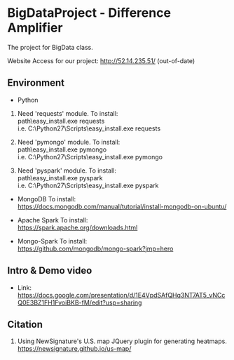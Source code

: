 # BigDataProject - Difference Amplifier
The project for BigData class. 

Website Access for our project:
http://52.14.235.51/ (out-of-date)

## Environment
* Python
 1. Need 'requests' module. To install: <br />
    path\easy_install.exe requests <br />
    i.e. C:\Python27\Scripts\easy_install.exe requests <br />

 2. Need 'pymongo' module. To install: <br />
    path\easy_install.exe pymongo <br />
    i.e. C:\Python27\Scripts\easy_install.exe pymongo <br />

 3. Need 'pyspark' module. To install: <br />
    path\easy_install.exe pyspark <br />
    i.e. C:\Python27\Scripts\easy_install.exe pyspark <br />

* MongoDB
  To install: <br />
  https://docs.mongodb.com/manual/tutorial/install-mongodb-on-ubuntu/

* Apache Spark
  To install: <br />
  https://spark.apache.org/downloads.html
  
* Mongo-Spark
  To install: <br />
  https://github.com/mongodb/mongo-spark?jmp=hero

## Intro & Demo video
* Link:
 https://docs.google.com/presentation/d/1E4VpdSAfQHq3NT7AT5_vNCcQ0E3BZ1FH1FvoiBKB-fM/edit?usp=sharing

## Citation
 1. Using NewSignature's U.S. map JQuery plugin for generating heatmaps.
    https://newsignature.github.io/us-map/

